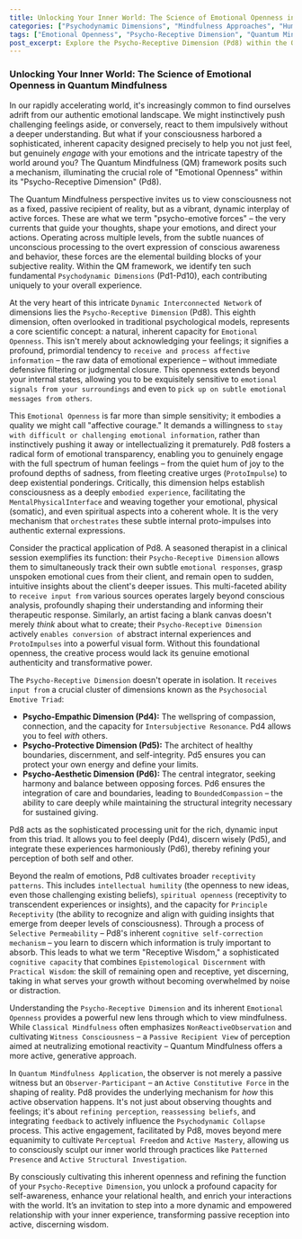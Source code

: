 ```yaml
---
title: Unlocking Your Inner World: The Science of Emotional Openness in Quantum Mindfulness
categories: ["Psychodynamic Dimensions", "Mindfulness Approaches", "Human Capacities"]
tags: ["Emotional Openness", "Psycho-Receptive Dimension", "Quantum Mindfulness", "Psychodynamic Dimensions", "Consciousness", "Receptive Wisdom", "Mindfulness"]
post_excerpt: Explore the Psycho-Receptive Dimension (Pd8) within the Quantum Mindfulness framework, revealing how its inherent capacity for emotional openness and selective permeability allows for profound self-awareness and richer engagement with the world. Discover how this dimension integrates various psychic forces, enabling a dynamic and transformative approach to inner experience.
---
```


### Unlocking Your Inner World: The Science of Emotional Openness in Quantum Mindfulness

In our rapidly accelerating world, it's increasingly common to find ourselves adrift from our authentic emotional landscape. We might instinctively push challenging feelings aside, or conversely, react to them impulsively without a deeper understanding. But what if your consciousness harbored a sophisticated, inherent capacity designed precisely to help you not just feel, but genuinely *engage* with your emotions and the intricate tapestry of the world around you? The Quantum Mindfulness (QM) framework posits such a mechanism, illuminating the crucial role of "Emotional Openness" within its "Psycho-Receptive Dimension" (Pd8).

The Quantum Mindfulness perspective invites us to view consciousness not as a fixed, passive recipient of reality, but as a vibrant, dynamic interplay of active forces. These are what we term "psycho-emotive forces" – the very currents that guide your thoughts, shape your emotions, and direct your actions. Operating across multiple levels, from the subtle nuances of unconscious processing to the overt expression of conscious awareness and behavior, these forces are the elemental building blocks of your subjective reality. Within the QM framework, we identify ten such fundamental `Psychodynamic Dimensions` (Pd1-Pd10), each contributing uniquely to your overall experience.

At the very heart of this intricate `Dynamic Interconnected Network` of dimensions lies the `Psycho-Receptive Dimension` (Pd8). This eighth dimension, often overlooked in traditional psychological models, represents a core scientific concept: a natural, inherent capacity for `Emotional Openness`. This isn't merely about acknowledging your feelings; it signifies a profound, primordial tendency to `receive and process affective information` – the raw data of emotional experience – without immediate defensive filtering or judgmental closure. This openness extends beyond your internal states, allowing you to be exquisitely sensitive to `emotional signals from your surroundings` and even to `pick up on subtle emotional messages from others`.

This `Emotional Openness` is far more than simple sensitivity; it embodies a quality we might call "affective courage." It demands a willingness to `stay with difficult or challenging emotional information`, rather than instinctively pushing it away or intellectualizing it prematurely. Pd8 fosters a radical form of emotional transparency, enabling you to genuinely engage with the full spectrum of human feelings – from the quiet hum of joy to the profound depths of sadness, from fleeting creative urges (`ProtoImpulse`) to deep existential ponderings. Critically, this dimension helps establish consciousness as a deeply `embodied experience`, facilitating the `MentalPhysicalInterface` and weaving together your emotional, physical (somatic), and even spiritual aspects into a coherent whole. It is the very mechanism that `orchestrates` these subtle internal proto-impulses into authentic external expressions.

Consider the practical application of Pd8. A seasoned therapist in a clinical session exemplifies its function: their `Psycho-Receptive Dimension` allows them to simultaneously track their own subtle `emotional responses`, grasp unspoken emotional cues from their client, and remain open to sudden, intuitive insights about the client's deeper issues. This multi-faceted ability to `receive input from` various sources operates largely beyond conscious analysis, profoundly shaping their understanding and informing their therapeutic response. Similarly, an artist facing a blank canvas doesn't merely *think* about what to create; their `Psycho-Receptive Dimension` actively `enables conversion of` abstract internal experiences and `ProtoImpulses` into a powerful visual form. Without this foundational openness, the creative process would lack its genuine emotional authenticity and transformative power.

The `Psycho-Receptive Dimension` doesn't operate in isolation. It `receives input from` a crucial cluster of dimensions known as the `Psychosocial Emotive Triad`:

*   **Psycho-Empathic Dimension (Pd4):** The wellspring of compassion, connection, and the capacity for `Intersubjective Resonance`. Pd4 allows you to feel *with* others.
*   **Psycho-Protective Dimension (Pd5):** The architect of healthy boundaries, discernment, and self-integrity. Pd5 ensures you can protect your own energy and define your limits.
*   **Psycho-Aesthetic Dimension (Pd6):** The central integrator, seeking harmony and balance between opposing forces. Pd6 ensures the integration of care and boundaries, leading to `BoundedCompassion` – the ability to care deeply while maintaining the structural integrity necessary for sustained giving.

Pd8 acts as the sophisticated processing unit for the rich, dynamic input from this triad. It allows you to feel deeply (Pd4), discern wisely (Pd5), and integrate these experiences harmoniously (Pd6), thereby refining your perception of both self and other.

Beyond the realm of emotions, Pd8 cultivates broader `receptivity patterns`. This includes `intellectual humility` (the openness to new ideas, even those challenging existing beliefs), `spiritual openness` (receptivity to transcendent experiences or insights), and the capacity for `Principle Receptivity` (the ability to recognize and align with guiding insights that emerge from deeper levels of consciousness). Through a process of `Selective Permeability` – Pd8's inherent `cognitive self-correction mechanism` – you learn to discern which information is truly important to absorb. This leads to what we term "Receptive Wisdom," a sophisticated `cognitive capacity` that combines `Epistemological Discernment` with `Practical Wisdom`: the skill of remaining open and receptive, yet discerning, taking in what serves your growth without becoming overwhelmed by noise or distraction.

Understanding the `Psycho-Receptive Dimension` and its inherent `Emotional Openness` provides a powerful new lens through which to view mindfulness. While `Classical Mindfulness` often emphasizes `NonReactiveObservation` and cultivating `Witness Consciousness` – a `Passive Recipient View` of perception aimed at neutralizing emotional reactivity – Quantum Mindfulness offers a more active, generative approach.

In `Quantum Mindfulness Application`, the observer is not merely a passive witness but an `Observer-Participant` – an `Active Constitutive Force` in the shaping of reality. Pd8 provides the underlying mechanism for *how* this active observation happens. It's not just about observing thoughts and feelings; it's about `refining perception`, `reassessing beliefs`, and integrating `feedback` to actively influence the `Psychodynamic Collapse` process. This active engagement, facilitated by Pd8, moves beyond mere equanimity to cultivate `Perceptual Freedom` and `Active Mastery`, allowing us to consciously sculpt our inner world through practices like `Patterned Presence` and `Active Structural Investigation`.

By consciously cultivating this inherent openness and refining the function of your `Psycho-Receptive Dimension`, you unlock a profound capacity for self-awareness, enhance your relational health, and enrich your interactions with the world. It’s an invitation to step into a more dynamic and empowered relationship with your inner experience, transforming passive reception into active, discerning wisdom.